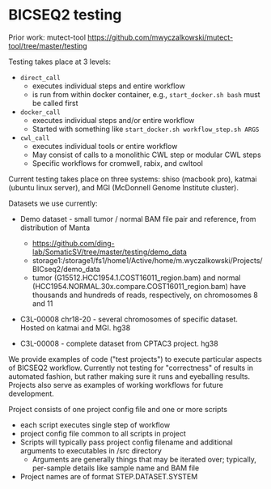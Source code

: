 # BICSEQ2 testing

Prior work: mutect-tool https://github.com/mwyczalkowski/mutect-tool/tree/master/testing

Testing takes place at 3 levels:
* `direct_call`
  * executes individual steps and entire workflow
  * is run from within docker container, e.g., `start_docker.sh bash` must be called first
* `docker_call`
  * executes individual steps and/or entire workflow
  * Started with something like `start_docker.sh workflow_step.sh ARGS`
* `cwl_call`
  * executes individual tools or entire workflow
  * May consist of calls to a monolithic CWL step or modular CWL steps
  * Specific workflows for cromwell, rabix, and cwltool

Current testing takes place on three systems: shiso (macbook pro), katmai (ubuntu linux server),
and MGI (McDonnell Genome Institute cluster).

Datasets we use currently:
* Demo dataset - small tumor / normal BAM file pair and reference, from distribution of Manta
  * https://github.com/ding-lab/SomaticSV/tree/master/testing/demo_data
  * storage1:/storage1/fs1/home1/Active/home/m.wyczalkowski/Projects/BICseq2/demo_data
  * tumor (G15512.HCC1954.1.COST16011_region.bam) and normal (HCC1954.NORMAL.30x.compare.COST16011_region.bam)
    have thousands and hundreds of reads, respectively, on chromosomes 8 and 11

* C3L-00008 chr18-20 - several chromosomes of specific dataset.  Hosted on katmai and MGI. hg38
* C3L-00008 - complete dataset from CPTAC3 project. hg38
  
We provide examples of code ("test projects") to execute particular aspects of BICSEQ2 workflow.
Currently not testing for "correctness" of results in automated fashion, but rather making sure 
it runs and eyeballing results. Projects also serve as examples of working workflows for future
development.

Project consists of one project config file and one or more scripts
* each script executes single step of workflow
* project config file common to all scripts in project
* Scripts will typically pass project config filename and additional arguments to executables in /src 
  directory
    * Arguments are generally things that may be iterated over; typically, per-sample details like sample name and BAM file
* Project names are of format STEP.DATASET.SYSTEM

